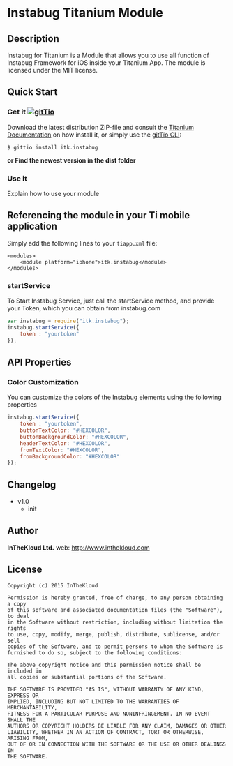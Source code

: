 # Instabug Titanium Module

## Description

Instabug for Titanium is a Module that allows you to use all function of Instabug Framework for iOS inside your Titanium App.
The module is licensed under the MIT license.

## Quick Start

### Get it [![gitTio](http://gitt.io/badge.png)](http://gitt.io/component/itk.instabug)
Download the latest distribution ZIP-file and consult the [Titanium Documentation](http://docs.appcelerator.com/titanium/latest/#!/guide/Using_a_Module) on how install it, or simply use the [gitTio CLI](http://gitt.io/cli):

`$ gittio install itk.instabug`

**or Find the newest version in the dist folder**

### Use it
Explain how to use your module

## Referencing the module in your Ti mobile application

Simply add the following lines to your `tiapp.xml` file:

    <modules>
        <module platform="iphone">itk.instabug</module>
    </modules>

### startService

To Start Instabug Service, just call the startService method, and provide your Token, which you can obtain from instabug.com

```javascript
var instabug = require("itk.instabug");
instabug.startService({
	token : "yourtoken"
});
```

## API Properties

### Color Customization

You can customize the colors of the Instabug elements using the following properties

```javascript
instabug.startService({
	token : "yourtoken",
	buttonTextColor: "#HEXCOLOR",
	buttonBackgroundColor: "#HEXCOLOR",
	headerTextColor: "#HEXCOLOR",
	fromTextColor: "#HEXCOLOR",
	fromBackgroundColor: "#HEXCOLOR"
});
```

## Changelog
* v1.0
  * init


## Author

**InTheKloud Ltd.**
web: http://www.inthekloud.com


## License

    Copyright (c) 2015 InTheKloud

    Permission is hereby granted, free of charge, to any person obtaining a copy
    of this software and associated documentation files (the "Software"), to deal
    in the Software without restriction, including without limitation the rights
    to use, copy, modify, merge, publish, distribute, sublicense, and/or sell
    copies of the Software, and to permit persons to whom the Software is
    furnished to do so, subject to the following conditions:

    The above copyright notice and this permission notice shall be included in
    all copies or substantial portions of the Software.

    THE SOFTWARE IS PROVIDED "AS IS", WITHOUT WARRANTY OF ANY KIND, EXPRESS OR
    IMPLIED, INCLUDING BUT NOT LIMITED TO THE WARRANTIES OF MERCHANTABILITY,
    FITNESS FOR A PARTICULAR PURPOSE AND NONINFRINGEMENT. IN NO EVENT SHALL THE
    AUTHORS OR COPYRIGHT HOLDERS BE LIABLE FOR ANY CLAIM, DAMAGES OR OTHER
    LIABILITY, WHETHER IN AN ACTION OF CONTRACT, TORT OR OTHERWISE, ARISING FROM,
    OUT OF OR IN CONNECTION WITH THE SOFTWARE OR THE USE OR OTHER DEALINGS IN
    THE SOFTWARE.
